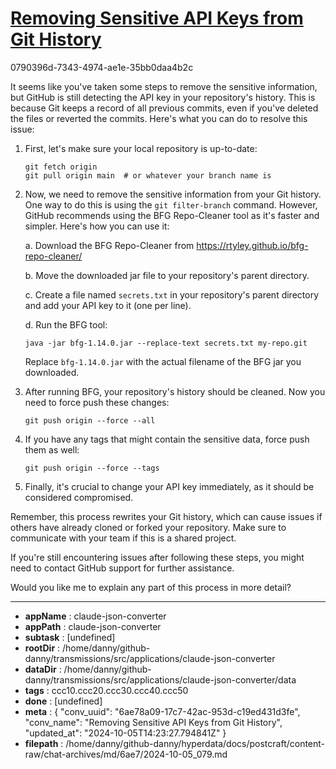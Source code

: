 # [Removing Sensitive API Keys from Git History](https://claude.ai/chat/6ae78a09-17c7-42ac-953d-c19ed431d3fe)

0790396d-7343-4974-ae1e-35bb0daa4b2c

 It seems like you've taken some steps to remove the sensitive information, but GitHub is still detecting the API key in your repository's history. This is because Git keeps a record of all previous commits, even if you've deleted the files or reverted the commits. Here's what you can do to resolve this issue:

1. First, let's make sure your local repository is up-to-date:

   ```
   git fetch origin
   git pull origin main  # or whatever your branch name is
   ```

2. Now, we need to remove the sensitive information from your Git history. One way to do this is using the `git filter-branch` command. However, GitHub recommends using the BFG Repo-Cleaner tool as it's faster and simpler. Here's how you can use it:

   a. Download the BFG Repo-Cleaner from https://rtyley.github.io/bfg-repo-cleaner/
   
   b. Move the downloaded jar file to your repository's parent directory.
   
   c. Create a file named `secrets.txt` in your repository's parent directory and add your API key to it (one per line).
   
   d. Run the BFG tool:

   ```
   java -jar bfg-1.14.0.jar --replace-text secrets.txt my-repo.git
   ```

   Replace `bfg-1.14.0.jar` with the actual filename of the BFG jar you downloaded.

3. After running BFG, your repository's history should be cleaned. Now you need to force push these changes:

   ```
   git push origin --force --all
   ```

4. If you have any tags that might contain the sensitive data, force push them as well:

   ```
   git push origin --force --tags
   ```

5. Finally, it's crucial to change your API key immediately, as it should be considered compromised.

Remember, this process rewrites your Git history, which can cause issues if others have already cloned or forked your repository. Make sure to communicate with your team if this is a shared project.

If you're still encountering issues after following these steps, you might need to contact GitHub support for further assistance.

Would you like me to explain any part of this process in more detail?

---

* **appName** : claude-json-converter
* **appPath** : claude-json-converter
* **subtask** : [undefined]
* **rootDir** : /home/danny/github-danny/transmissions/src/applications/claude-json-converter
* **dataDir** : /home/danny/github-danny/transmissions/src/applications/claude-json-converter/data
* **tags** : ccc10.ccc20.ccc30.ccc40.ccc50
* **done** : [undefined]
* **meta** : {
  "conv_uuid": "6ae78a09-17c7-42ac-953d-c19ed431d3fe",
  "conv_name": "Removing Sensitive API Keys from Git History",
  "updated_at": "2024-10-05T14:23:27.794841Z"
}
* **filepath** : /home/danny/github-danny/hyperdata/docs/postcraft/content-raw/chat-archives/md/6ae7/2024-10-05_079.md